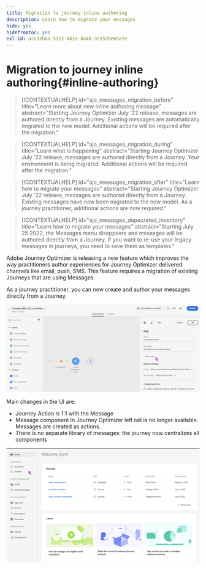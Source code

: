 ```yaml
---
title: Migration to journey inline authoring
description: Learn how to migrate your messages
hide: yes
hidefromtoc: yes
exl-id: accdebba-5322-401e-8a40-3e1539e65a7e
---
```

# Migration to journey inline authoring{#inline-authoring}


>[!CONTEXTUALHELP]
>id="ajo_messages_migration_before"
>title="Learn more about new inline authoring message"
>abstract="Starting Journey Optimizer July '22 release, messages are authored directly from a Journey. Existing messages are automatically migrated to the new model. Additional actions will be required after the migration."

>[!CONTEXTUALHELP]
>id="ajo_messages_migration_during"
>title="Learn what is happening"
>abstract="Starting Journey Optimizer July '22 release, messages are authored directly from a Journey. Your environment is being migrated. Additional actions will be required after the migration."


>[!CONTEXTUALHELP]
>id="ajo_messages_migration_after"
>title="Learn how to migrate your messages"
>abstract="Starting Journey Optimizer July '22 release, messages are authored directly from a Journey. Existing messages have now been migrated to the new model. As a journey practitioner, additional actions are now required."

>[!CONTEXTUALHELP]
>id="ajo_messages_depecrated_inventory"
>title="Learn how to migrate your messages"
>abstract="Starting July 25 2022, the Messages menu disappears and messages will be authored directly from a Journey. If you want to re-use your legacy messages in journeys, you need to save them as templates."

Adobe Journey Optimizer is releasing a new feature which improves the way practitioners author experiences for Journey Optimizer delivered channels like email, push, SMS. This feature requires a migration of existing Journeys that are using Messages. 

As a journey practitioner, you can now create and author your messages directly from a Journey.

![](assets/inline-message.png)

Main changes in the UI are:

* Journey Action is 1:1 with the Message
* Message component in Journey Optimizer left rail is no longer available. Messages are created as actions.
* There is no separate library of messages: the journey now centralizes all components

![](assets/updated-left-rail.png)